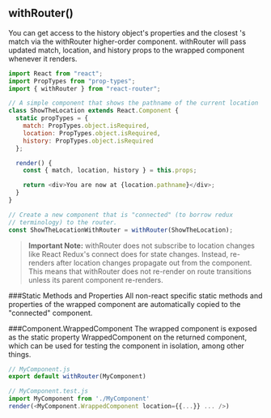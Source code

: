 ## withRouter()
You can get access to the history object's properties and the closest <Route>'s match via the withRouter higher-order component. withRouter will pass updated match, location, and history props to the wrapped component whenever it renders.
```js
import React from "react";
import PropTypes from "prop-types";
import { withRouter } from "react-router";

// A simple component that shows the pathname of the current location
class ShowTheLocation extends React.Component {
  static propTypes = {
    match: PropTypes.object.isRequired,
    location: PropTypes.object.isRequired,
    history: PropTypes.object.isRequired
  };

  render() {
    const { match, location, history } = this.props;

    return <div>You are now at {location.pathname}</div>;
  }
}

// Create a new component that is "connected" (to borrow redux
// terminology) to the router.
const ShowTheLocationWithRouter = withRouter(ShowTheLocation);
```
> **Important Note:**
withRouter does not subscribe to location changes like React Redux's connect does for state changes. Instead, re-renders after location changes propagate out from the <Router> component. This means that withRouter does not re-render on route transitions unless its parent component re-renders.

###Static Methods and Properties
All non-react specific static methods and properties of the wrapped component are automatically copied to the "connected" component.

###Component.WrappedComponent
The wrapped component is exposed as the static property WrappedComponent on the returned component, which can be used for testing the component in isolation, among other things.
```js
// MyComponent.js
export default withRouter(MyComponent)

// MyComponent.test.js
import MyComponent from './MyComponent'
render(<MyComponent.WrappedComponent location={{...}} ... />)
```